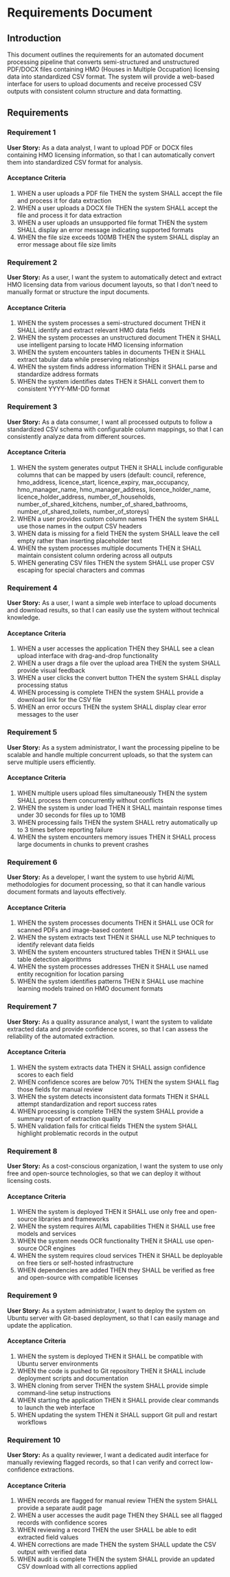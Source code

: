# Requirements Document

## Introduction

This document outlines the requirements for an automated document processing pipeline that converts semi-structured and unstructured PDF/DOCX files containing HMO (Houses in Multiple Occupation) licensing data into standardized CSV format. The system will provide a web-based interface for users to upload documents and receive processed CSV outputs with consistent column structure and data formatting.

## Requirements

### Requirement 1

**User Story:** As a data analyst, I want to upload PDF or DOCX files containing HMO licensing information, so that I can automatically convert them into standardized CSV format for analysis.

#### Acceptance Criteria

1. WHEN a user uploads a PDF file THEN the system SHALL accept the file and process it for data extraction
2. WHEN a user uploads a DOCX file THEN the system SHALL accept the file and process it for data extraction
3. WHEN a user uploads an unsupported file format THEN the system SHALL display an error message indicating supported formats
4. WHEN the file size exceeds 100MB THEN the system SHALL display an error message about file size limits

### Requirement 2

**User Story:** As a user, I want the system to automatically detect and extract HMO licensing data from various document layouts, so that I don't need to manually format or structure the input documents.

#### Acceptance Criteria

1. WHEN the system processes a semi-structured document THEN it SHALL identify and extract relevant HMO data fields
2. WHEN the system processes an unstructured document THEN it SHALL use intelligent parsing to locate HMO licensing information
3. WHEN the system encounters tables in documents THEN it SHALL extract tabular data while preserving relationships
4. WHEN the system finds address information THEN it SHALL parse and standardize address formats
5. WHEN the system identifies dates THEN it SHALL convert them to consistent YYYY-MM-DD format

### Requirement 3

**User Story:** As a data consumer, I want all processed outputs to follow a standardized CSV schema with configurable column mappings, so that I can consistently analyze data from different sources.

#### Acceptance Criteria

1. WHEN the system generates output THEN it SHALL include configurable columns that can be mapped by users (default: council, reference, hmo_address, licence_start, licence_expiry, max_occupancy, hmo_manager_name, hmo_manager_address, licence_holder_name, licence_holder_address, number_of_households, number_of_shared_kitchens, number_of_shared_bathrooms, number_of_shared_toilets, number_of_storeys)
2. WHEN a user provides custom column names THEN the system SHALL use those names in the output CSV headers
3. WHEN data is missing for a field THEN the system SHALL leave the cell empty rather than inserting placeholder text
4. WHEN the system processes multiple documents THEN it SHALL maintain consistent column ordering across all outputs
5. WHEN generating CSV files THEN the system SHALL use proper CSV escaping for special characters and commas

### Requirement 4

**User Story:** As a user, I want a simple web interface to upload documents and download results, so that I can easily use the system without technical knowledge.

#### Acceptance Criteria

1. WHEN a user accesses the application THEN they SHALL see a clean upload interface with drag-and-drop functionality
2. WHEN a user drags a file over the upload area THEN the system SHALL provide visual feedback
3. WHEN a user clicks the convert button THEN the system SHALL display processing status
4. WHEN processing is complete THEN the system SHALL provide a download link for the CSV file
5. WHEN an error occurs THEN the system SHALL display clear error messages to the user

### Requirement 5

**User Story:** As a system administrator, I want the processing pipeline to be scalable and handle multiple concurrent uploads, so that the system can serve multiple users efficiently.

#### Acceptance Criteria

1. WHEN multiple users upload files simultaneously THEN the system SHALL process them concurrently without conflicts
2. WHEN the system is under load THEN it SHALL maintain response times under 30 seconds for files up to 10MB
3. WHEN processing fails THEN the system SHALL retry automatically up to 3 times before reporting failure
4. WHEN the system encounters memory issues THEN it SHALL process large documents in chunks to prevent crashes

### Requirement 6

**User Story:** As a developer, I want the system to use hybrid AI/ML methodologies for document processing, so that it can handle various document formats and layouts effectively.

#### Acceptance Criteria

1. WHEN the system processes documents THEN it SHALL use OCR for scanned PDFs and image-based content
2. WHEN the system extracts text THEN it SHALL use NLP techniques to identify relevant data fields
3. WHEN the system encounters structured tables THEN it SHALL use table detection algorithms
4. WHEN the system processes addresses THEN it SHALL use named entity recognition for location parsing
5. WHEN the system identifies patterns THEN it SHALL use machine learning models trained on HMO document formats

### Requirement 7

**User Story:** As a quality assurance analyst, I want the system to validate extracted data and provide confidence scores, so that I can assess the reliability of the automated extraction.

#### Acceptance Criteria

1. WHEN the system extracts data THEN it SHALL assign confidence scores to each field
2. WHEN confidence scores are below 70% THEN the system SHALL flag those fields for manual review
3. WHEN the system detects inconsistent data formats THEN it SHALL attempt standardization and report success rates
4. WHEN processing is complete THEN the system SHALL provide a summary report of extraction quality
5. WHEN validation fails for critical fields THEN the system SHALL highlight problematic records in the output

### Requirement 8

**User Story:** As a cost-conscious organization, I want the system to use only free and open-source technologies, so that we can deploy it without licensing costs.

#### Acceptance Criteria

1. WHEN the system is deployed THEN it SHALL use only free and open-source libraries and frameworks
2. WHEN the system requires AI/ML capabilities THEN it SHALL use free models and services
3. WHEN the system needs OCR functionality THEN it SHALL use open-source OCR engines
4. WHEN the system requires cloud services THEN it SHALL be deployable on free tiers or self-hosted infrastructure
5. WHEN dependencies are added THEN they SHALL be verified as free and open-source with compatible licenses

### Requirement 9

**User Story:** As a system administrator, I want to deploy the system on Ubuntu server with Git-based deployment, so that I can easily manage and update the application.

#### Acceptance Criteria

1. WHEN the system is deployed THEN it SHALL be compatible with Ubuntu server environments
2. WHEN the code is pushed to Git repository THEN it SHALL include deployment scripts and documentation
3. WHEN cloning from server THEN the system SHALL provide simple command-line setup instructions
4. WHEN starting the application THEN it SHALL provide clear commands to launch the web interface
5. WHEN updating the system THEN it SHALL support Git pull and restart workflows

### Requirement 10

**User Story:** As a quality reviewer, I want a dedicated audit interface for manually reviewing flagged records, so that I can verify and correct low-confidence extractions.

#### Acceptance Criteria

1. WHEN records are flagged for manual review THEN the system SHALL provide a separate audit page
2. WHEN a user accesses the audit page THEN they SHALL see all flagged records with confidence scores
3. WHEN reviewing a record THEN the user SHALL be able to edit extracted field values
4. WHEN corrections are made THEN the system SHALL update the CSV output with verified data
5. WHEN audit is complete THEN the system SHALL provide an updated CSV download with all corrections applied